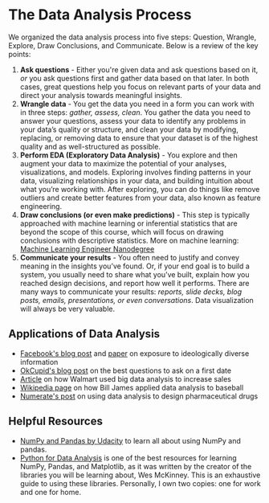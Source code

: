 # The Data Analysis Process

We organized the data analysis process into five steps: Question, Wrangle, Explore, Draw Conclusions, and Communicate. Below is a review of the key points:

1. **Ask questions** - Either you're given data and ask questions based on it, *or* you ask questions first and gather data based on that later. In both cases, great questions help you focus on relevant parts of your data and direct your analysis towards meaningful insights.
2. **Wrangle data** - You get the data you need in a form you can work with in three steps: *gather, assess, clean*. You gather the data you need to answer your questions, assess your data to identify any problems in your data’s quality or structure, and clean your data by modifying, replacing, or removing data to ensure that your dataset is of the highest quality and as well-structured as possible.
3. **Perform EDA (Exploratory Data Analysis)** - You explore and then augment your data to maximize the potential of your analyses, visualizations, and models. Exploring involves finding patterns in your data, visualizing relationships in your data, and building intuition about what you’re working with. After exploring, you can do things like remove outliers and create better features from your data, also known as feature engineering.
4. **Draw conclusions (or even make predictions)** - This step is typically approached with machine learning or inferential statistics that are beyond the scope of this course, which will focus on drawing conclusions with descriptive statistics. More on machine learning: [Machine Learning Engineer Nanodegree](https://www.udacity.com/course/machine-learning-engineer-nanodegree--nd009)
5. **Communicate your results** - You often need to justify and convey meaning in the insights you’ve found. Or, if your end goal is to build a system, you usually need to share what you’ve built, explain how you reached design decisions, and report how well it performs. There are many ways to communicate your results: *reports, slide decks, blog posts, emails, presentations, or even conversations*. Data visualization will always be very valuable.



## Applications of Data Analysis

- [Facebook's blog post](https://research.fb.com/exposure-to-diverse-information-on-facebook-2/) and [paper](https://research.fb.com/publications/exposure-to-ideologically-diverse-information-on-facebook/) on exposure to ideologically diverse information
- [OkCupid's blog post](http://blog.okcupid.com/index.php/the-best-questions-for-first-dates/) on the best questions to ask on a first date
- [Article](http://www.dezyre.com/article/how-big-data-analysis-helped-increase-walmart-s-sales-turnover/109) on how Walmart used big data analysis to increase sales
- [Wikipedia page](https://en.wikipedia.org/wiki/Bill_James) on how Bill James applied data analysis to baseball
- [Numerate's post](http://www.numerate.com/numerates-ranking-technology-pharmaceutical-rd-gains-u-s-patent/) on using data analysis to design pharmaceutical drugs



## Helpful Resources

- [NumPy and Pandas by Udacity](https://classroom.udacity.com/courses/ud170) to learn all about using NumPy and pandas.
- [Python for Data Analysis](http://www.ruxizhang.com/uploads/4/4/0/2/44023465/python_for_data_analysis.pdf) is one of the best resources for learning NumPy, Pandas, and Matplotlib, as it was written by the creator of the libraries you will be learning about, Wes McKinney. This is an exhaustive guide to using these libraries. Personally, I own two copies: one for work and one for home.
